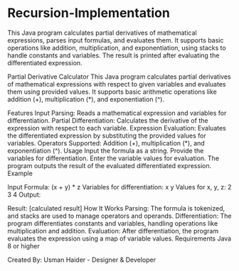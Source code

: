 # Recursion-Implementation
This Java program calculates partial derivatives of mathematical expressions, parses input formulas, and evaluates them. It supports basic operations like addition, multiplication, and exponentiation, using stacks to handle constants and variables. The result is printed after evaluating the differentiated expression.




Partial Derivative Calculator
This Java program calculates partial derivatives of mathematical expressions with respect to given variables and evaluates them using provided values. It supports basic arithmetic operations like addition (+), multiplication (*), and exponentiation (^).

Features
Input Parsing: Reads a mathematical expression and variables for differentiation.
Partial Differentiation: Calculates the derivative of the expression with respect to each variable.
Expression Evaluation: Evaluates the differentiated expression by substituting the provided values for variables.
Operators Supported: Addition (+), multiplication (*), and exponentiation (^).
Usage
Input the formula as a string.
Provide the variables for differentiation.
Enter the variable values for evaluation.
The program outputs the result of the evaluated differentiated expression.
Example

Input Formula: (x + y) * z
Variables for differentiation: x y
Values for x, y, z: 2 3 4
Output:


Result: [calculated result]
How It Works
Parsing: The formula is tokenized, and stacks are used to manage operators and operands.
Differentiation: The program differentiates constants and variables, handling operations like multiplication and addition.
Evaluation: After differentiation, the program evaluates the expression using a map of variable values.
Requirements
Java 8 or higher



Created By:
Usman Haider - Designer & Developer

